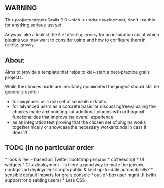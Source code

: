 <h2>WARNING</h2>

This projects targets Grails 2.0 which is under development, don't use this for anything serious just yet.

Anyway take a look at the <code>BuildConfig.groovy</code> for an inspiration about which plugins you may want to
consider using and how to configure them in <code>Config.groovy</code>.

<h2>About</h2>

Aims to provide a template that helps to kick-start a best-practice grails projects. 

While the choices made are inevitably opinionated the project should still be generally useful:

* for beginners as a rich set of sensible defaults
* for advanced users as a concrete basis for discussing/reevaluating the choices made and pointing out
	additional plugins with orthogonal functionalities that improve the overall experience.
* as an integration test proving that the chosen set of plugins works together nicely or 
	showcase the necessary workarounds in case it doesn't

<h2>TODO (in no particular order</h2>
* look & feel - based on Twitter bootstrap perhaps
* coffeescript 
* UI widgets
* CI + deployment - is there a good way to make the jenkins configs and deployment scripts public & kept up-to-date automatically?
* sensible default imports for grails console
* out-of-box user mgmt UI (with support for disabling users)
* Less CSS
